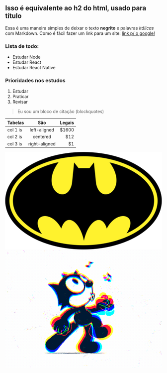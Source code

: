 ## Isso é equivalente ao h2 do html, usado para título
Essa é uma maneira simples de deixar o texto **negrito** e palavras *itálicas* com Markdown.
Como é fácil fazer um link para um site: [link p/ o google!](https://www.google.com/)

### Lista de todo:
- Estudar Node
- Estudar React
- Estudar React Native

### Prioridades nos estudos
1. Estudar
2. Praticar
3. Revisar

> Eu sou um bloco de citação (blockquotes)


| Tabelas  |      São      |  Legais |
|----------|:-------------:|------:|
| col 1 is |  left-aligned | $1600 |
| col 2 is |    centered   |   $12 |
| col 3 is | right-aligned |    $1 |

![Details web](screenshots/Batman.png)
![Details web](screenshots/gatoFelix.gif)

